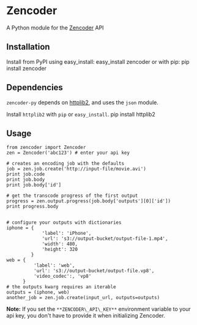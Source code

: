 # Zencoder

A Python module for the [Zencoder](http://zencoder.com) API

## Installation
Install from PyPI using easy_install:
    easy_install zencoder
or with pip:
    pip install zencoder

## Dependencies
`zencoder-py` depends on [httplib2](http://code.google.com/p/httplib2/), and uses the `json` module.

Install `httplib2` with `pip` or `easy_install`.
    pip install httplib2

## Usage

    from zencoder import Zencoder
    zen = Zencoder('abc123') # enter your api key

    # creates an encoding job with the defaults
    job = zen.job.create('http://input-file/movie.avi')
    print job.code
    print job.body
    print job.body['id']

    # get the transcode progress of the first output
    progress = zen.output.progress(job.body['outputs'][0]['id'])
    print progress.body


    # configure your outputs with dictionaries
    iphone = {
                 'label': 'iPhone',
                 'url': 's3://output-bucket/output-file-1.mp4',
                 'width': 480,
                 'height': 320
             }
    web = {
              'label': 'web',
              'url': 's3://output-bucket/output-file.vp8',
              'video_codec':, 'vp8'
          }
    # the outputs kwarg requires an iterable
    outputs = (iphone, web)
    another_job = zen.job.create(input_url, outputs=outputs)



**Note:** If you set the `**ZENCODER\_API\_KEY**` environment variable to your api key, you don't have to provide it when initializing Zencoder.

